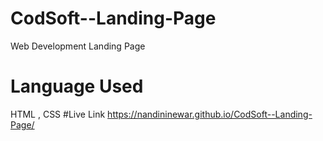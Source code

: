 # CodSoft--Landing-Page
Web Development Landing Page
# Language Used
HTML , CSS
#Live Link
https://nandininewar.github.io/CodSoft--Landing-Page/
